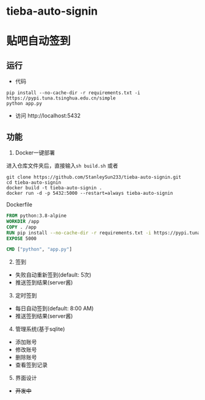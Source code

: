 # tieba-auto-signin
# 贴吧自动签到
## 运行
* 代码
```shell
pip install --no-cache-dir -r requirements.txt -i https://pypi.tuna.tsinghua.edu.cn/simple
python app.py
```
* 访问 http://localhost:5432
## 功能
1. Docker一键部署

进入仓库文件夹后，直接输入`sh build.sh` 或者
```shell
git clone https://github.com/StanleySun233/tieba-auto-signin.git
cd tieba-auto-signin
docker build -t tieba-auto-signin .
docker run -d -p 5432:5000 --restart=always tieba-auto-signin
```

Dockerfile
```dockerfile
FROM python:3.8-alpine
WORKDIR /app
COPY . /app
RUN pip install --no-cache-dir -r requirements.txt -i https://pypi.tuna.tsinghua.edu.cn/simple
EXPOSE 5000

CMD ["python", "app.py"]
```
2. 签到
* 失败自动重新签到(default: 5次)
* 推送签到结果(server酱)
3. 定时签到
* 每日自动签到(default: 8:00 AM)
* 推送签到结果(server酱)
4. 管理系统(基于sqlite)
* 添加账号
* 修改账号
* 删除账号
* 查看签到记录
5. 界面设计
* ~~开发中~~
